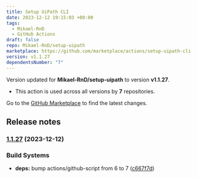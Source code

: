 ```yaml
---
title: Setup UiPath CLI
date: 2023-12-12 19:15:03 +00:00
tags:
  - Mikael-RnD
  - GitHub Actions
draft: false
repo: Mikael-RnD/setup-uipath
marketplace: https://github.com/marketplace/actions/setup-uipath-cli
version: v1.1.27
dependentsNumber: "7"
---
```



Version updated for **Mikael-RnD/setup-uipath** to version **v1.1.27**.
- This action is used across all versions by **7** repositories.

Go to the [GitHub Marketplace](https://github.com/marketplace/actions/setup-uipath-cli) to find the latest changes.

## Release notes

### [1.1.27](https://github.com/Mikael-RnD/setup-uipath/compare/v1.1.26...v1.1.27) (2023-12-12)


### Build Systems

* **deps:** bump actions/github-script from 6 to 7 ([c667f7d](https://github.com/Mikael-RnD/setup-uipath/commit/c667f7db679b1690412040a3261e0e3bff317357))
